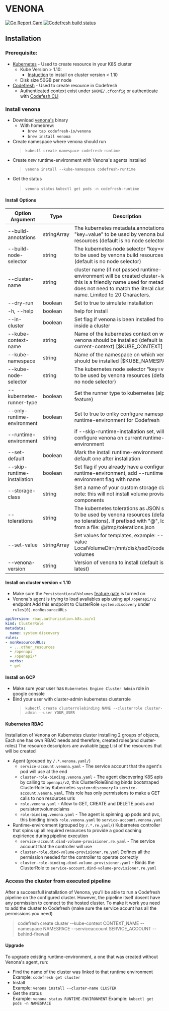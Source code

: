 # VENONA
[![Go Report Card](https://goreportcard.com/badge/github.com/codefresh-io/venona)](https://goreportcard.com/report/github.com/codefresh-io/venona)
[![Codefresh build status]( https://g.codefresh.io/api/badges/pipeline/codefresh-inc/codefresh-io%2Fvenona%2Fvenona?type=cf-1)]( https://g.codefresh.io/public/accounts/codefresh-inc/pipelines/codefresh-io/venona/venona)

## Installation

### Prerequisite:
* [Kubernetes](https://kubernetes.io/docs/tasks/tools/install-kubectl/) - Used to create resource in your K8S cluster
  * Kube Version > 1.10:
    * [Instuction](#Install-on-cluster-version-<-1.10) to install on cluster version < 1.10
  * Disk size 50GB per node
* [Codefresh](https://codefresh-io.github.io/cli/) - Used to create resource in Codefresh
  * Authenticated context exist under `$HOME/.cfconfig` or authenticate with [Codefesh CLI](https://codefresh-io.github.io/cli/getting-started/#authenticate)


### Install venona

* Download [venona's](https://github.com/codefresh-io/venona/releases) binary
  * With homebrew:
    * `brew tap codefresh-io/venona`
    * `brew install venona`
* Create namespace where venona should run<br />
  > `kubectl create namespace codefresh-runtime`
* Create *new* runtime-environment with Venona's agents installed <br />
  > `venona install --kube-namespace codefresh-runtime`
* Get the status <br />
  > `venona status`
  > `kubectl get pods -n codefresh-runtime`

#### Install Options

| Option Argument | Type | Description |
| -------------------- | -------- | --------------------------------------------------- |
| --build-annotations | stringArray | The kubernetes metadata.annotations as "key=value" to be used by venona build resources (default is no node selector) |
| --build-node-selector | string | The kubernetes node selector "key=value" to be used by venona build resources (default is no node selector) |
| --cluster-name | string | cluster name (if not passed runtime-environment will be created cluster-less); this is a friendly name used for metadata does not need to match the literal cluster name.  Limited to 20 Characters. |
| --dry-run | boolean | Set to true to simulate installation |
| -h, --help | boolean | help for install |
| --in-cluster | boolean | Set flag if venona is been installed from inside a cluster |
| --kube-context-name | string | Name of the kubernetes context on which venona should be installed (default is current-context) [$KUBE_CONTEXT] |
| --kube-namespace | string |Name of the namespace on which venona should be installed [$KUBE_NAMESPACE] |
| --kube-node-selector | string | The kubernetes node selector "key=value" to be used by venona resources (default is no node selector) |
| --kubernetes-runner-type | boolean | Set the runner type to kubernetes (alpha feature) |
| --only-runtime-environment | boolean | Set to true to onlky configure namespace as runtime-environment for Codefresh |
| --runtime-environment | string | if --skip-runtime-installation set, will try to configure venona on current runtime-environment |
| --set-default | boolean | Mark the install runtime-environment as default one after installation |
| --skip-runtime-installation | boolean | Set flag if you already have a configured runtime-environment, add --runtime-environment flag with name |
| --storage-class | string | Set a name of your custom storage class, note: this will not install volume provisioning components |
| --tolerations | string | The kubernetes tolerations as JSON string to be used by venona resources (default is no tolerations). If prefixed with "@", loads from a file: @/tmp/tolerations.json |
| --set-value | stringArray | Set values for templates, example: --set-value LocalVolumeDir=/mnt/disk/ssd0/codefresh-volumes |
| --venona-version | string | Version of venona to install (default is the latest) |

#### Install on cluster version < 1.10
* Make sure the `PersistentLocalVolumes` [feature gate](https://kubernetes.io/docs/reference/command-line-tools-reference/feature-gates/) is turned on
* Venona's agent is trying to load avaliables apis using api `/openapi/v2` endpoint
Add this endpoint to ClusterRole `system:discovery` under `rules[0].nonResourceURLs`
```yaml
apiVersion: rbac.authorization.k8s.io/v1
kind: ClusterRole
metadata:
  name: system:discovery
rules:
- nonResourceURLs:
  - ...other_resources
  - /openapi
  - /openapi/*
  verbs:
  - get
```

#### Install on GCP
  * Make sure your user has `Kubernetes Engine Cluster Admin` role in google console
  * Bind your user with cluster-admin kubernetes clusterrole
    > `kubectl create clusterrolebinding NAME --clusterrole cluster-admin --user YOUR_USER`

#### Kubernetes RBAC
Installation of Venona on Kubernetes cluster installing 2 groups of objects,
Each one has own RBAC needs and therefore, created roles(and cluster-roles)
The resource descriptors are avaliable [here](https://github.com/codefresh-io/venona/tree/master/venonactl/templates/kubernetes)
List of the resources that will be created
* Agent (grouped by `/.*.venona.yaml/`)
  * `service-account.venona.yaml` - The service account that the agent's pod will use at the end
  * `cluster-role-binding.venona.yaml` - The agent discovering K8S apis by calling to `openapi/v2`, this ClusterRoleBinding binds  bootstraped ClusterRole by Kubernetes `system:discovery` to `service-account.venona.yaml`. This role has only permissions to make a GET calls to non resources urls
  * `role.venona.yaml` - Allow to GET, CREATE and DELETE pods and persistentvolumeclaims
  * `role-binding.venona.yaml` - The agent is spinning up pods and pvc, this biniding binds `role.venona.yaml` to `service-account.venona.yaml`
* Runtime-environment (grouped by `/.*.re.yaml/`) Kubernetes controller that spins up all required resources to provide a good caching expirience during pipeline execution
  * `service-account.dind-volume-provisioner.re.yaml` - The service account that the controller will use
  * `cluster-role.dind-volume-provisioner.re.yaml` Defines all the permission needed for the controller to operate correctly
  * `cluster-role-binding.dind-volume-provisioner.yaml` - Binds the ClusterRole to `service-account.dind-volume-provisioner.re.yaml`

### Access the cluster from executed pipeline
After a successfull installation of Venona, you'll be able to run a Codefresh pipeline on the configured cluster.
However, the pipeline itself dosent have any permission to connect to the hosted cluster.
To make it work you need to add the cluster to Codefresh (make sure the service acount has all the permissions you need)
> codefresh create cluster --kube-context CONTEXT_NAME --namespace NAMESPACE --serviceaccount SERVICE_ACCOUNT --behind-firewall

#### Upgrade
To upgrade existing runtime-environment, a one that was created without Venona's agent, run:
* Find the name of the cluster was linked to that runtime environment <br />
Example: `codefresh get cluster`
* Install <br />
Example: `venona install --cluster-name CLUSTER`
* Get the status <br />
Example: `venona status RUNTIME-ENVIRONMENT`
Example: `kubectl get pods -n NAMESPACE`
